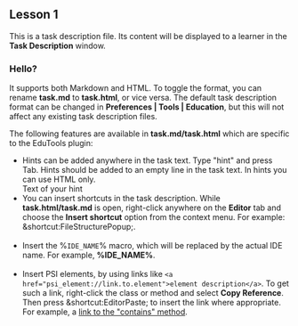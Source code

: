 ## Lesson 1
<p>This is a task description file.
Its content will be displayed to a learner
in the <strong>Task Description</strong> window.</p>

### Hello?
<p>It supports both Markdown and HTML.
To toggle the format, you can rename <strong>task.md</strong>
to <strong>task.html</strong>, or vice versa.
The default task description format can be changed
in <strong>Preferences | Tools | Education</strong>,
but this will not affect any existing task description files.</p>

<p>The following features are available in
<strong>task.md/task.html</strong>
which are specific to the EduTools plugin:</p>

<ul>
<li>Hints can be added anywhere in the task text.
Type "hint" and press Tab.
Hints should be added to an empty line in the task text.
In hints you can use HTML only.
<div class="hint">Text of your hint</div></li>

<li>You can insert shortcuts in the task description.
While <strong>task.html/task.md</strong> is open,
right-click anywhere on the <strong>Editor</strong> tab
and choose the <strong>Insert shortcut</strong> option
from the context menu.
For example: &amp;shortcut:FileStructurePopup;.</li><br>

<li>Insert the &percnt;<code>IDE_NAME</code>&percnt; macro,
which will be replaced by the actual IDE name.
For example, <strong>%IDE_NAME%</strong>.</li><br>

<li>Insert PSI elements, by using links like
<code>&lt;a href="psi_element://link.to.element"&gt;element description&lt;/a&gt;</code>.
To get such a link, right-click the class or method
and select <strong>Copy Reference</strong>.
Then press &amp;shortcut:EditorPaste;
to insert the link where appropriate.
For example, a
<a href="psi_element://java.lang.String#contains">link to the "contains" method</a>.</li>
</ul>